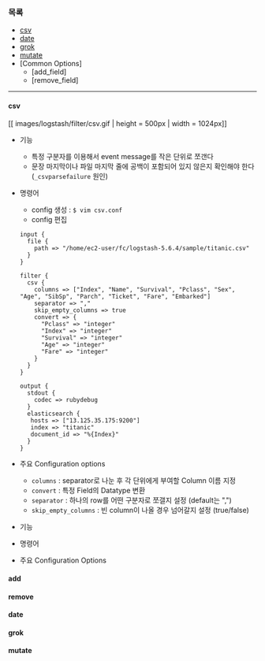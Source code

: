 ### 목록

* [csv](#csv)
* [date](#date)
* [grok](#grok)
* [mutate](#mutate)
* [Common Options]
    * [add_field]
    * [remove_field]
---

<a name='csv'></a>
#### csv

[[ images/logstash/filter/csv.gif | height = 500px | width = 1024px]]

* 기능
    * 특정 구분자를 이용해서 event message를 작은 단위로 쪼갠다
    * 문장 마지막이나 파일 마지막 줄에 공백이 포함되어 있지 않은지 확인해야 한다 (`_csvparsefailure` 원인)
* 명령어
    * config 생성 : `$ vim csv.conf`
    * config 편집
    ```
    input {
      file {
        path => "/home/ec2-user/fc/logstash-5.6.4/sample/titanic.csv"
      }
    }

    filter {
      csv {
        columns => ["Index", "Name", "Survival", "Pclass", "Sex", "Age", "SibSp", "Parch", "Ticket", "Fare", "Embarked"]
        separator => ","
        skip_empty_columns => true
        convert => {
          "Pclass" => "integer"
          "Index" => "integer"
          "Survival" => "integer"
          "Age" => "integer"
          "Fare" => "integer"
        }
      }
    }

    output {
      stdout {
        codec => rubydebug
      }
      elasticsearch {
       hosts => ["13.125.35.175:9200"]
       index => "titanic"
       document_id => "%{Index}"
      }
    }
    ```
* 주요 Configuration options
    * `columns` : separator로 나눈 후 각 단위에게 부여할 Column 이름 지정
    * `convert` : 특정 Field의 Datatype 변환
    * `separator` : 하나의 row를 어떤 구분자로 쪼갤지 설정 (default는 ",")
    * `skip_empty_columns` : 빈 column이 나올 경우 넘어갈지 설정 (true/false)
    

* 기능
* 명령어
* 주요 Configuration Options









<a name='add'></a>
#### add

<a name='remove'></a>
#### remove

<a name='date'></a>
#### date

<a name='grok'></a>
#### grok

<a name='mutate'></a>
#### mutate